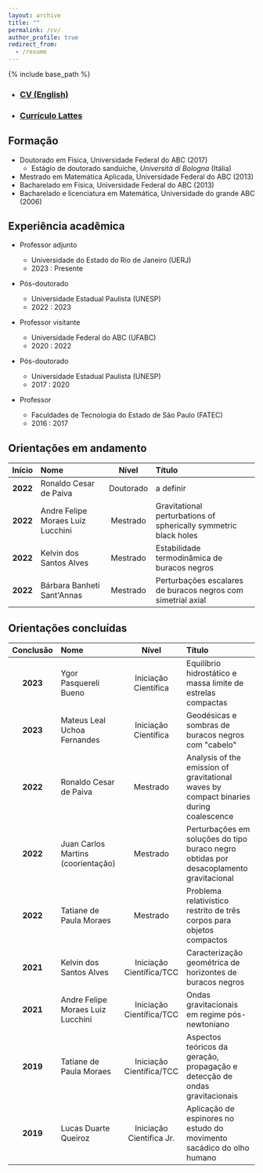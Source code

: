 ```yaml
---
layout: archive
title: ""
permalink: /cv/
author_profile: true
redirect_from:
  - /resume
---
```


{% include base_path %}

- ### [**CV (English)**](/files/resume.pdf)
- ### [Currículo Lattes](http://lattes.cnpq.br/4387593644266917)


## Formação

* Doutorado em Física, Universidade Federal do ABC (2017)
  * Estágio de doutorado sanduíche, *Università di Bologna* (Itália)    
* Mestrado em Matemática Aplicada, Universidade Federal do ABC (2013)
* Bacharelado em Física, Universidade Federal do ABC (2013)
* Bacharelado e licenciatura em Matemática, Universidade do grande ABC (2006)

## Experiência acadêmica

* Professor adjunto
  * Universidade do Estado do Rio de Janeiro (UERJ)
  * 2023 : Presente

* Pós-doutorado
  * Universidade Estadual Paulista (UNESP)
  * 2022 : 2023

* Professor visitante
  * Universidade Federal do ABC (UFABC)
  * 2020 : 2022

* Pós-doutorado
  * Universidade Estadual Paulista (UNESP)
  * 2017 : 2020

* Professor
  * Faculdades de Tecnologia do Estado de São Paulo (FATEC)
  * 2016 : 2017


## Orientações em andamento

| **Início**        | **Nome**                          | **Nível** | **Título**                                                       |
|:-----------------:|:-----------------------------------|:---------:|:-----------------------------------------------------------------|
| **2022**          | Ronaldo Cesar de Paiva            | Doutorado | a definir                                                        |
| **2022**          | Andre Felipe Moraes Luiz Lucchini | Mestrado  | Gravitational perturbations of spherically symmetric black holes |
| **2022**          | Kelvin dos Santos Alves           | Mestrado  | Estabilidade termodinâmica de buracos negros                     |
| **2022**          | Bárbara Banheti Sant'Annas        | Mestrado  | Perturbações escalares de buracos negros com simetrial axial     |

## Orientações concluídas

| **Conclusão**        | **Nome**                           | **Nível**                | **Título**                                                                             |
|:--------------------:|:-----------------------------------|:------------------------:|:---------------------------------------------------------------------------------------|
| **2023**                 | Ygor Pasquereli Bueno              | Iniciação Científica     | Equilíbrio hidrostático e massa limite de estrelas compactas                           |
| **2023**                 | Mateus Leal Uchoa Fernandes        | Iniciação Científica     | Geodésicas e sombras de buracos negros com "cabelo"                                    |
| **2022**             | Ronaldo Cesar de Paiva             | Mestrado                 | Analysis of the emission of gravitational waves by compact binaries during coalescence |
| **2022**             | Juan Carlos Martins (coorientação) | Mestrado                 | Perturbações em soluções do tipo buraco negro obtidas por desacoplamento gravitacional |
| **2022**             | Tatiane de Paula Moraes            | Mestrado                 | Problema relativístico restrito de três corpos para objetos compactos                  |
| **2021**             | Kelvin dos Santos Alves            | Iniciação Científica/TCC | Caracterização geométrica de horizontes de buracos negros                              |
| **2021**             | Andre Felipe Moraes Luiz Lucchini  | Iniciação Científica/TCC | Ondas gravitacionais em regime pós-newtoniano                                          |
| **2019**             | Tatiane de Paula Moraes            | Iniciação Científica/TCC | Aspectos teóricos da geração, propagação e detecção de ondas gravitacionais            |
| **2019**             | Lucas Duarte Queiroz               | Iniciação Científica Jr. | Aplicação de espinores no estudo do movimento sacádico do olho humano                  |
